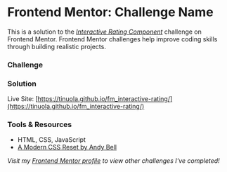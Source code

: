 # Frontend Mentor: Challenge Name
This is a solution to the _[Interactive Rating Component](https://www.frontendmentor.io/challenges/interactive-rating-component-koxpeBUmI)_ challenge on Frontend Mentor. Frontend Mentor challenges help improve coding skills through building realistic projects.


### Challenge


### Solution
Live Site: [https://tinuola.github.io/fm_interactive-rating/](https://tinuola.github.io/fm_interactive-rating/)


### Tools & Resources
- HTML, CSS, JavaScript
- [A Modern CSS Reset by Andy Bell](https://piccalil.li/blog/a-modern-css-reset/)


_Visit my [Frontend Mentor profile](https://www.frontendmentor.io/profile/tinuola) to view other challenges I've completed!_